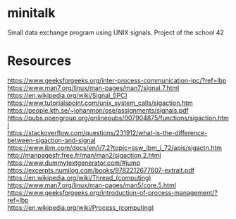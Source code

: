 # minitalk
Small data exchange program using UNIX signals.
Project of the school 42

# Resources
https://www.geeksforgeeks.org/inter-process-communication-ipc/?ref=lbp <br/>
https://www.man7.org/linux/man-pages/man7/signal.7.html <br/>
https://en.wikipedia.org/wiki/Signal_(IPC) <br/>
https://www.tutorialspoint.com/unix_system_calls/sigaction.htm <br/>
https://people.kth.se/~johanmon/ose/assignments/signals.pdf <br/>
https://pubs.opengroup.org/onlinepubs/007904875/functions/sigaction.html <br/>
https://stackoverflow.com/questions/231912/what-is-the-difference-between-sigaction-and-signal <br/>
https://www.ibm.com/docs/en/i/7.2?topic=ssw_ibm_i_72/apis/sigactn.htm <br/>
http://manpagesfr.free.fr/man/man2/sigaction.2.html <br/>
https://www.dummytextgenerator.com/#jump <br/>
https://excerpts.numilog.com/books/9782212677607-extrait.pdf <br/>
https://en.wikipedia.org/wiki/Thread_(computing) <br/>
https://www.man7.org/linux/man-pages/man5/core.5.html <br/>
https://www.geeksforgeeks.org/introduction-of-process-management/?ref=lbp <br/>
https://en.wikipedia.org/wiki/Process_(computing) <br/>

